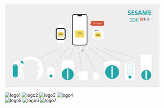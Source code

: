 ![SesameSDK](https://github.com/CANDY-HOUSE/.github/blob/main/profile/images/SesameSDK.png?raw=true)
<p align="center">
  <!-- 1行目 -->
  <div>
    <img src="https://cdn.shopify.com/s/files/1/0016/1870/6495/files/sesame_key_icon_github.png" width="100px;" alt="logo1"/>
    <img src="https://cdn.shopify.com/s/files/1/0016/1870/6495/files/sesame_key_icon_github.png" width="100px;" alt="logo2"/>
    <img src="https://cdn.shopify.com/s/files/1/0016/1870/6495/files/sesame_key_icon_github.png" width="100px;" alt="logo3"/>
    <img src="https://cdn.shopify.com/s/files/1/0016/1870/6495/files/sesame_key_icon_github.png" width="100px;" alt="logo4"/>
  </div>
  <!-- 2行目 -->
  <div>
    <img src="https://cdn.shopify.com/s/files/1/0016/1870/6495/files/sesame_key_icon_github.png" width="100px;" alt="logo5"/>
    <img src="https://cdn.shopify.com/s/files/1/0016/1870/6495/files/sesame_key_icon_github.png" width="100px;" alt="logo6"/>
    <img src="https://cdn.shopify.com/s/files/1/0016/1870/6495/files/sesame_key_icon_github.png" width="100px;" alt="logo7"/>
  </div>
</p>
